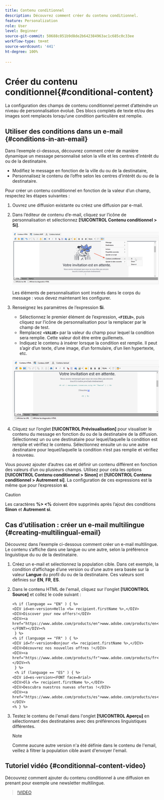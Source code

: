 ```yaml
---
title: Contenu conditionnel
description: Découvrez comment créer du contenu conditionnel.
feature: Personalization
role: User
level: Beginner
source-git-commit: 50688c051b9d8de2b642384963ac1c685c0c33ee
workflow-type: tm+mt
source-wordcount: '441'
ht-degree: 100%

---
```



# Créer du contenu conditionnel{#conditional-content}

La configuration des champs de contenu conditionnel permet d’atteindre un niveau de personnalisation évolué. Des blocs complets de texte et/ou des images sont remplacés lorsqu’une condition particulière est remplie.


## Utiliser des conditions dans un e-mail {#conditions-in-an-email}

Dans l’exemple ci-dessous, découvrez comment créer de manière dynamique un message personnalisé selon la ville et les centres d’intérêt du ou de la destinataire.

* Modifiez le message en fonction de la ville du ou de la destinataire,
* Personnalisez le contenu de l’offre selon les centres d’intérêt du ou de la destinataire.

Pour créer un contenu conditionnel en fonction de la valeur d’un champ, respectez les étapes suivantes :

1. Ouvrez une diffusion existante ou créez une diffusion par e-mail.
1. Dans l’éditeur de contenu d’e-mail, cliquez sur l’icône de personnalisation et sélectionnez **[!UICONTROL Contenu conditionnel > Si]**.

   ![Insérer une condition](assets/condition-insert.png)

   Les éléments de personnalisation sont insérés dans le corps du message : vous devez maintenant les configurer.

1. Renseignez les paramètres de l’expression **Si**.

   * Sélectionnez le premier élément de l’expression, **`<FIELD>`**, puis cliquez sur l’icône de personnalisation pour la remplacer par le champ de test.
   * Remplacez **`<VALUE>`** par la valeur du champ pour lequel la condition sera remplie. Cette valeur doit être entre guillemets.
   * Indiquez le contenu à insérer lorsque la condition est remplie. Il peut s’agir d’un texte, d’une image, d’un formulaire, d’un lien hypertexte, etc.

   ![Condition dans un e-mail](assets/condition-in-email.png)

1. Cliquez sur l’onglet **[!UICONTROL Prévisualisation]** pour visualiser le contenu du message en fonction du ou de la destinataire de la diffusion. Sélectionnez un ou une destinataire pour lequel/laquelle la condition est remplie et vérifiez le contenu. Sélectionnez ensuite un ou une autre destinataire pour lequel/laquelle la condition n’est pas remplie et vérifiez à nouveau.

Vous pouvez ajouter d’autres cas et définir un contenu différent en fonction des valeurs d’un ou plusieurs champs. Utilisez pour cela les options **[!UICONTROL Contenu conditionnel > Sinon]** et **[!UICONTROL Contenu conditionnel > Autrement si]**. La configuration de ces expressions est la même que pour l’expression **si**.

>[!CAUTION]
>
>Les caractères **%> &lt;%** doivent être supprimés après l’ajout des conditions **Sinon** et **Autrement si**.


## Cas d’utilisation : créer un e-mail multilingue {#creating-multilingual-email}

Découvrez dans l’exemple ci-dessous comment créer un e-mail multilingue. Le contenu s’affiche dans une langue ou une autre, selon la préférence linguistique du ou de la destinataire.

1. Créez un e-mail et sélectionnez la population cible. Dans cet exemple, la condition d’affichage d’une version ou d’une autre sera basée sur la valeur **Langue** du profil du ou de la destinataire. Ces valeurs sont définies sur **EN**, **FR**, **ES**.
1. Dans le contenu HTML de l&#39;email, cliquez sur l&#39;onglet **[!UICONTROL Source]** et collez le code suivant :

   ```
   <% if (language == "EN" ) { %>
   <DIV id=en-version>Hello <%= recipient.firstName %>,</DIV>
   <DIV>Discover your new offers!</DIV>
   <DIV><a href="https://www.adobe.com/products/en">www.adobe.com/products/en</A></FONT></DIV><%
    } %>
   <% if (language == "FR" ) { %>
   <DIV id=fr-version>Bonjour <%= recipient.firstName %>,</DIV>
   <DIV>Découvrez nos nouvelles offres !</DIV>
   <DIV><a href="https://www.adobe.com/products/fr">www.adobe.com/products/fr</A></DIV><%
    } %>
    <% if (language == "ES" ) { %>
   <DIV id=es-version><FONT face=Arial>
   <DIV>Olà <%= recipient.firstName %>,</DIV>
   <DIV>Descubra nuestros nuevas ofertas !</DIV>
   <DIV><a href="https://www.adobe.com/products/es">www.adobe.com/products/es</A></DIV>
   <% } %>
   ```

1. Testez le contenu de l&#39;email dans l&#39;onglet **[!UICONTROL Aperçu]** en sélectionnant des destinataires avec des préférences linguistiques différentes.

   >[!NOTE]
   >
   >Comme aucune autre version n&#39;a été définie dans le contenu de l&#39;email, veillez à filtrer la population cible avant d&#39;envoyer l&#39;email.

## Tutoriel vidéo {#conditionnal-content-video}

Découvrez comment ajouter du contenu conditionnel à une diffusion en prenant pour exemple une newsletter multilingue.

>[!VIDEO](https://video.tv.adobe.com/v/335682?quality=12)

